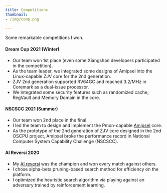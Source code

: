 ```yaml
---
title: Competitions
thumbnail: 
- /img/comp.png

---
```


Some remarkable competitions I won.
<!-- more -->

#### Dream Cup 2021 (Winter)
- Our team won 1st place (even some Xiangshan developers participated in the competition).
- As the team leader, we integrated some designs of Amipsel into the Linux-capable ZJV core for the 2nd generation.
- ZJV 2nd generation supported RV64GC and reached 3.2/MHz in Coremark as a dual-issue processor.
- We integrated some security features such as randomized cache, RegVault and Memory Domain in the core.

#### NSCSCC 2021 (Summer)
- Our team won 2nd place in the final.
- I led the team to design and implement the Pmon-capable [Amipsel](https://github.com/monikerzju/amipsel) core.
- As the prototype of the 2nd generation of ZJV core designed in the 2nd OSCPU project, Amipsel broke the performance record in National Computer System Capability Challenge (NSCSCC).

#### AI Reversi 2020
- My [AI reversi](https://github.com/monikerzju/zju-ai-reversi) was the champion and won every match against others.
- I chose alpha-beta pruning-based search method for efficiency on the platform.
- I optimized the heuristic search algorithm via playing against an adversary trained by reinforcement learning.